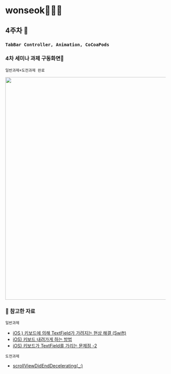 # wonseok🙋🏽‍♂️
## 4주차 
### `TabBar Controller, Animation, CoCoaPods`
### 4차 세미나 과제 구동화면📲
`일반과제+도전과제 완료`

<img height="700" src="./SOPT27_week4_assignment/week4_assignment_simul.gif">

### 📌 참고한 자료
`일반과제`
* [iOS ) 키보드에 의해 TextField가 가려지는 현상 해결 (Swift)](https://zeddios.tistory.com/127)
* [iOS) 키보드 내려가게 하는 방법](https://hyerios.tistory.com/103)
* [iOS) 키보드가 TextField를 가리는 문제점 -2](https://baked-corn.tistory.com/99)

`도전과제`
* [scrollViewDidEndDecelerating(_:)](https://developer.apple.com/documentation/uikit/uiscrollviewdelegate/1619417-scrollviewdidenddecelerating)
